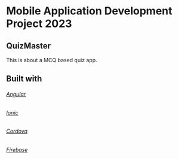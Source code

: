 # Mobile Application Development Project 2023 
## QuizMaster

This is about a MCQ based quiz app.
<!-- This is a android app which focuses on a MCQ based quiz app. It has admin panel for upload quizes.
In this project has a folder called "QuizMaster_Form_Admin" and it is a form admin panel. After cloned this project, You should separate that "QuizMaster_Form_Admin" folder from your Quiz App project then you able to run these two project separately. -->


## Built with

###### [Angular](https://angular.io/docs)
###### [Ionic](https://ionicframework.com/docs)
###### [Cordova](https://ionicframework.com/docs/v3/intro/installation/)
###### [Firebase](https://firebase.google.com/docs/build)
